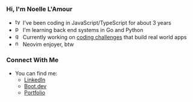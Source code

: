 ### Hi, I'm Noelle L'Amour

- <img src="https://cdn.simpleicons.org/typescript" height="16" alt="typescript logo" /> I've been coding in JavaScript/TypeScript for about 3 years
- <img src="https://cdn.simpleicons.org/python" height="16" alt="python logo" /> I'm learning back end systems in Go and Python
- <img src="https://cdn.simpleicons.org/go" height="16" alt="go logo" /> Currently working on [coding challenges](https://codingchallenges.fyi/challenges/intro) that build real world apps
- <img src="https://cdn.simpleicons.org/neovim" height="16" alt="neovim logo" /> Neovim enjoyer, btw

### Connect With Me

- You can find me:
  - [LinkedIn](https://www.linkedin.com/in/nlamour/)
  - [Boot.dev](https://www.boot.dev/u/ellielle)
  - [Portfolio](https://ellielle.github.io)
